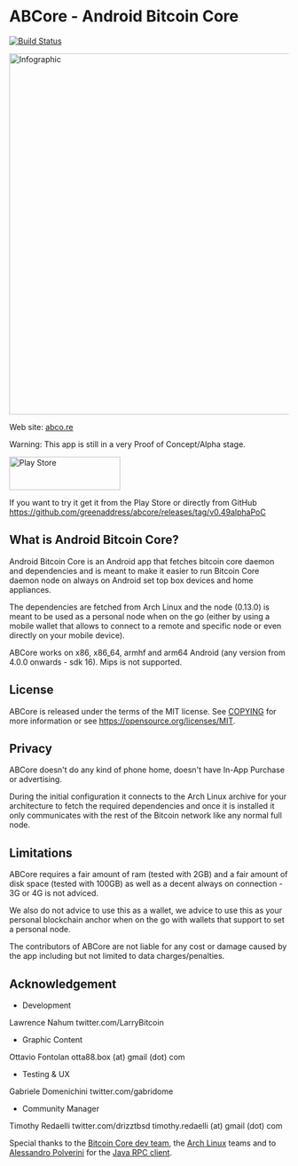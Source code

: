 ABCore - Android Bitcoin Core
=============================

[![Build Status](https://travis-ci.org/greenaddress/abcore.svg?branch=master)](https://travis-ci.org/greenaddress/abcore)

<a href="http://abco.re"> <img src="http://abco.re/assets/images/schema.png" alt="Infographic" width="650" height="650"></a>

Web site: <a href="http://abco.re">abco.re</a>

Warning: This app is still in a very Proof of Concept/Alpha stage.


<a href="https://play.google.com/apps/testing/com.greenaddress.abcore"> <img src="http://abco.re/assets/images/playstore.png" alt="Play Store" width="200" height="60"></a>

If you want to try it get it from the Play Store or directly from GitHub https://github.com/greenaddress/abcore/releases/tag/v0.49alphaPoC

What is Android Bitcoin Core?
-----------------------------

Android Bitcoin Core is an Android app that fetches bitcoin core daemon and dependencies and is meant to make it easier 
to run Bitcoin Core daemon node on always on Android set top box devices and home appliances.

The dependencies are fetched from Arch Linux and the node (0.13.0) is meant to be used as a personal node when on the go (either by using a mobile wallet that allows to connect to a remote and specific node or even directly on your mobile device).

ABCore works on x86, x86_64, armhf and arm64 Android (any version from 4.0.0 onwards - sdk 16). Mips is not supported.

License
-------

ABCore is released under the terms of the MIT license. See [COPYING](COPYING) for more
information or see https://opensource.org/licenses/MIT.

Privacy
-------

ABCore doesn't do any kind of phone home, doesn't have In-App Purchase or advertising.

During the initial configuration it connects to the Arch Linux archive for your architecture to fetch the required dependencies and once it is installed it only communicates with the rest of the Bitcoin network like any normal full node.

Limitations
-----------

ABCore requires a fair amount of ram (tested with 2GB) and a fair amount of disk space (tested with 100GB) as well as a decent always on connection - 3G or 4G is not adviced.

We also do not advice to use this as a wallet, we advice to use this as your personal blockchain anchor when on the go with wallets that support to set a personal node.

The contributors of ABCore are not liable for any cost or damage caused by the app including but not limited to data charges/penalties.

Acknowledgement
---------------

- Development

Lawrence Nahum
twitter.com/LarryBitcoin

- Graphic Content

Ottavio Fontolan
otta88.box (at) gmail (dot) com

- Testing & UX

Gabriele Domenichini
twitter.com/gabridome

- Community Manager

Timothy Redaelli
twitter.com/drizztbsd
timothy.redaelli (at) gmail (dot) com

Special thanks to the [Bitcoin Core dev team](https://bitcoincore.org/), the [Arch Linux](https://www.archlinux.org/) teams and to [Alessandro Polverini](https://github.com/Polve) for the [Java RPC client](https://github.com/Polve/JavaBitcoindRpcClient).
